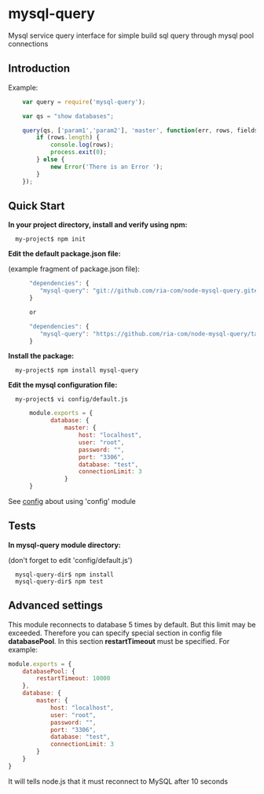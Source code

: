 mysql-query
===========

Mysql service query interface for simple build sql query through mysql pool connections


Introduction
------------

Example:

```javascript
    var query = require('mysql-query');

    var qs = "show databases";

    query(qs, ['param1','param2'], 'master', function(err, rows, fields) {
        if (rows.length) {
            console.log(rows);
            process.exit(0);
        } else {
            new Error('There is an Error ');
        }
    });
```


Quick Start
-----------

**In your project directory, install and verify using npm:**

      my-project$ npm init

**Edit the default package.json file:**

(example fragment of package.json file):

```javascript
      "dependencies": {
         "mysql-query": "git://github.com/ria-com/node-mysql-query.git#master"
      }

      or

      "dependencies": {
         "mysql-query": "https://github.com/ria-com/node-mysql-query/tarball/master"
      }
```

**Install the package:**

      my-project$ npm install mysql-query

**Edit the mysql configuration file:**

      my-project$ vi config/default.js

```javascript
      module.exports = {
            database: {
                master: {
                    host: "localhost",
                    user: "root",
                    password: "",
                    port: "3306",
                    database: "test",
                    connectionLimit: 3
                }
      }
```
See [config](https://www.npmjs.org/package/config) about using 'config' module


Tests
-----

**In mysql-query module directory:**

(don't forget to edit 'config/default.js')

      mysql-query-dir$ npm install
      mysql-query-dir$ npm test

Advanced settings
-----------------
This module reconnects to database 5 times by default. But this limit may be exceeded. Therefore you can specify special section in config file **databasePool**. In this section **restartTimeout** must be specified. For example:

```javascript
module.exports = {
    databasePool: {
        restartTimeout: 10000
    },
    database: {
        master: {
            host: "localhost",
            user: "root",
            password: "",
            port: "3306",
            database: "test",
            connectionLimit: 3
        }
    }
}
```

It will tells node.js that it must reconnect to MySQL after 10 seconds